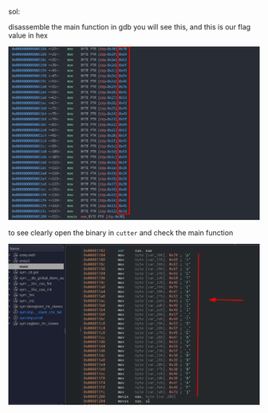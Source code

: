

sol:

disassemble the main function in gdb you will see this, and this is our flag value in hex 

![1745855542775](image/README/1745855542775.png)


to see clearly  open the binary in `cutter` and check the main function

![1745855619650](image/README/1745855619650.png)

